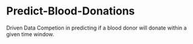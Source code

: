 # Predict-Blood-Donations
Driven Data Competion in predicting if a blood donor will donate within a given time window.
